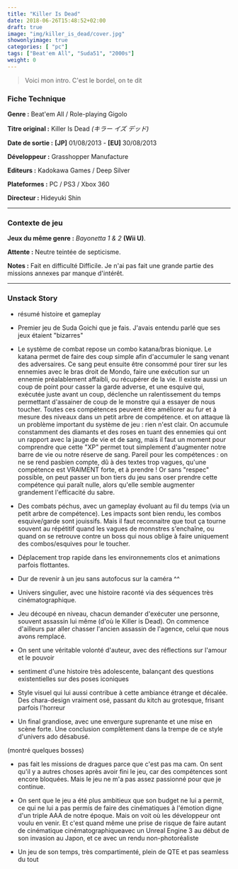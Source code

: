 ```yaml
---
title: "Killer Is Dead"
date: 2018-06-26T15:48:52+02:00
draft: true
image: "img/killer_is_dead/cover.jpg"
showonlyimage: true
categories: [ "pc"]
tags: ["Beat'em All", "Suda51", "2000s"]
weight: 0
---
```


> Voici mon intro. C'est le bordel, on te dit

### __Fiche Technique__

__Genre :__ Beat'em All / Role-playing Gigolo

__Titre original :__ Killer Is Dead *(キラー イズ デッド)*

__Date de sortie :__ __[JP]__ 01/08/2013 - __[EU]__ 30/08/2013

__Développeur :__ Grasshopper Manufacture

__Editeurs :__ Kadokawa Games / Deep Silver

__Plateformes :__ PC / PS3 / Xbox 360

__Directeur :__ Hideyuki Shin

---

### __Contexte de jeu__

__Jeux du même genre :__ *Bayonetta 1 & 2* __(Wii U)__.

__Attente :__ Neutre teintée de septicisme.

__Notes :__ Fait en difficulté Difficile. Je n'ai pas fait une grande partie des missions annexes par manque d'intérêt.

---

### __Unstack Story__

- résumé histoire et gameplay

- Premier jeu de Suda Goichi que je fais. J'avais entendu parlé que ses jeux étaient "bizarres"

- Le système de combat repose un combo katana/bras bionique. Le katana permet de faire des coup simple afin d'accumuler le sang venant des adversaires. Ce sang peut ensuite être consommé pour tirer sur les ennemies avec le bras droit de Mondo, faire une exécution sur un ennemie préalablement affaibli, ou récupérer de la vie. Il existe aussi un coup de point pour casser la garde adverse, et une esquive qui, exécutée juste avant un coup, déclenche un ralentissement du temps permettant d'assainer de coup de le monstre qui a essayer de nous toucher. Toutes ces compétences peuvent être améliorer au fur et à mesure des niveaux dans un petit arbre de compétence. et on attaque là un problème important du système de jeu : rien n'est clair. On accumule constamment des diamants et des roses en tuant des ennemies qui ont un rapport avec la jauge de vie et de sang, mais il faut un moment pour comprendre que cette "XP" permet tout simplement d'augmenter notre barre de vie ou notre réserve de sang. Pareil pour les compétences : on ne se rend pasbien compte, dû à des textes trop vagues, qu'une compétence est VRAIMENT forte, et à prendre ! Or sans "respec" possible, on peut passer un bon tiers du jeu sans oser prendre cette compétence qui paraît nulle, alors qu'elle semble augmenter grandement l'efficacité du sabre.

- Des combats péchus, avec un gameplay évoluant au fil du temps (via un petit arbre de compétence). Les impacts sont bien rendu, les combos esquive/garde sont jouissifs. Mais il faut reconnaitre que tout ça tourne souvent au répétitif quand les vagues de monnstres s'enchaîne, ou quand on se retrouve contre un boss qui nous oblige à faire uniquement des combos/esquives pour le toucher.

- Déplacement trop rapide dans les environnements clos et animations parfois flottantes.

- Dur de revenir à un jeu sans autofocus sur la caméra ^^

- Univers singulier, avec une histoire raconté via des séquences très cinématographique.

- Jeu découpé en niveau, chacun demander d'exécuter une personne, souvent assassin lui même (d'où le Killer is Dead). On commence d'ailleurs par aller chasser l'ancien assassin de l'agence, celui que nous avons remplacé.

- On sent une véritable volonté d'auteur, avec des réflections sur l'amour et le pouvoir

- sentiment d'une histoire très adolescente, balançant des questions existentielles sur des poses iconiques

- Style visuel qui lui aussi contribue à cette ambiance étrange et décalée. Des chara-design vraiment osé, passant du kitch au grotesque, frisant parfois l'horreur

- Un final grandiose, avec une envergure suprenante et une mise en scène forte. Une conclusion complètement dans la trempe de ce style d'univers ado désabusé.

(montré quelques bosses)

- pas fait les missions de dragues parce que c'est pas ma cam. On sent qu'il y a autres choses après avoir fini le jeu, car des compétences sont encore bloquées. Mais le jeu ne m'a pas assez passionné pour que je continue.

- On sent que le jeu a été plus ambitieux que son budget ne lui a permit, ce qui ne lui a pas permis de faire des cinématiques à l'émotion digne d'un triple AAA de notre époque. Mais on voit où les développeur ont voulu en venir. Et c'est quand même une prise de risque de faire autant de cinématique cinématographiqueavec un Unreal Engine 3 au début de son invasion au Japon, et ce avec un rendu non-photoréaliste

- Un jeu de son temps, très compartimenté, plein de QTE et pas seamless du tout